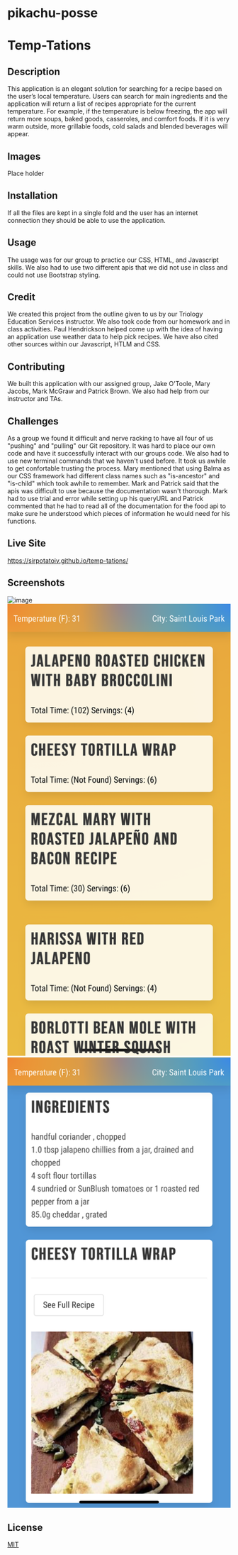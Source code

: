 # pikachu-posse

# Temp-Tations

## Description 
This application is an elegant solution for searching for a recipe based on the user’s local temperature. Users can search for main ingredients and the application will return a list of recipes appropriate for the current temperature. For example, if the temperature is below freezing, the app will return more soups, baked goods, casseroles, and comfort foods. If it is very warm outside, more grillable foods, cold salads and blended beverages will appear. 

## Images

Place holder

## Installation 
If all the files are kept in a single fold and the user has an internet connection they should be able to use the application.  

## Usage
The usage was for our group to practice our CSS, HTML, and Javascript skills. We also had to use two different apis that we did not use in class and could not use Bootstrap styling. 

## Credit
We created this project from the outline given to us by our Triology Education Services instructor. We also took code from our homework and in class activities. Paul Hendrickson helped come up with the idea of having an application use weather data to help pick recipes. We have also cited other sources within our Javascript, HTLM and CSS.  

## Contributing 
We built this application with our assigned group, Jake O'Toole, Mary Jacobs, Mark McGraw and Patrick Brown. We also had help from our instructor and TAs.

## Challenges
As a group we found it difficult and nerve racking to have all four of us "pushing" and "pulling" our Git repository. It was hard to place our own code and have it successfully interact with our groups code. We also had to use new terminal commands that we haven't used before. It took us awhile to get confortable trusting the process. Mary mentioned that using Balma as our CSS framework had different class names such as "is-ancestor" and "is-child" which took awhile to remember. Mark and Patrick said that the apis was difficult to use because the documentation wasn't thorough.  Mark had to use trial and error while setting up his queryURL and Patrick commented that he had to read all of the documentation for the food api to make sure he understood which pieces of information he would need for his functions. 

## Live Site
https://sirpotatoiv.github.io/temp-tations/

## Screenshots
![image](https://github.com/SirPotatoIV/pikachu-posse/blob/master/Assets/Images/IMG_8826.PNG?raw=true)
![image](https://github.com/SirPotatoIV/pikachu-posse/blob/master/Assets/Images/IMG_8827.PNG?raw=true)
![image](https://github.com/SirPotatoIV/pikachu-posse/blob/master/Assets/Images/IMG_8828.PNG?raw=true)


## License
[MIT](https://choosealicense.com/licenses/mit/)

